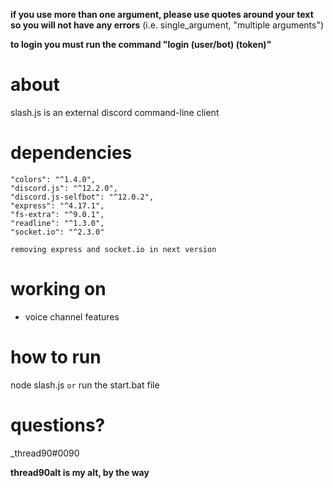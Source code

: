 **if you use more than one argument, please use quotes around your text so you will not have any errors**
  (i.e. single_argument, "multiple arguments")

__**to login you must run the command "login (user/bot) (token)"**__

# about
slash.js is an external discord command-line client

# dependencies
```
"colors": "^1.4.0",
"discord.js": "^12.2.0",
"discord.js-selfbot": "^12.0.2",
"express": "^4.17.1",
"fs-extra": "^9.0.1",
"readline": "^1.3.0",
"socket.io": "^2.3.0"
```
`removing express and socket.io in next version`

# working on
- voice channel features

# how to run
node slash.js `or` run the start.bat file

# questions?
\_thread90#0090

__thread90alt is my alt, by the way__
